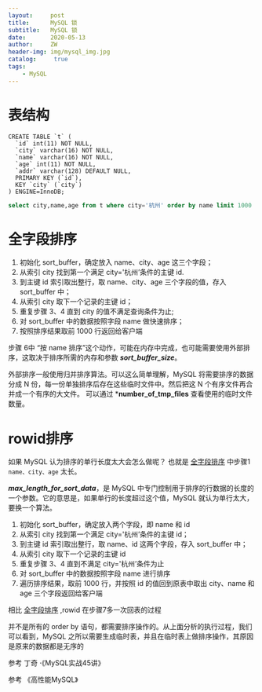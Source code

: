 ```yaml
---
layout:     post
title:      MySQL 锁
subtitle:   MySQL 锁
date:       2020-05-13
author:     ZW
header-img: img/mysql_img.jpg
catalog: 	 true
tags:
    - MySQL
---
```


# 表结构

```
CREATE TABLE `t` (
  `id` int(11) NOT NULL,
  `city` varchar(16) NOT NULL,
  `name` varchar(16) NOT NULL,
  `age` int(11) NOT NULL,
  `addr` varchar(128) DEFAULT NULL,
  PRIMARY KEY (`id`),
  KEY `city` (`city`)
) ENGINE=InnoDB;
```

```sql
select city,name,age from t where city='杭州' order by name limit 1000 ;
```

# 全字段排序

1. 初始化 sort_buffer，确定放入 name、city、age 这三个字段；
2. 从索引 city 找到第一个满足 city='杭州’条件的主键 id.
3. 到主键 id 索引取出整行，取 name、city、age 三个字段的值，存入 sort_buffer 中；
4. 从索引 city 取下一个记录的主键 id；
5. 重复步骤 3、4 直到 city 的值不满足查询条件为止;
6. 对 sort_buffer 中的数据按照字段 name 做快速排序；
7. 按照排序结果取前 1000 行返回给客户端


步骤 6中 “按 name 排序”这个动作，可能在内存中完成，也可能需要使用外部排序，这取决于排序所需的内存和参数 ***sort_buffer_size***。

外部排序一般使用归并排序算法。可以这么简单理解，MySQL 将需要排序的数据分成 N 份，每一份单独排序后存在这些临时文件中。然后把这 N 个有序文件再合并成一个有序的大文件。 可以通过 ***number_of_tmp_files** 查看使用的临时文件数量。

# rowid排序

如果 MySQL 认为排序的单行长度太大会怎么做呢？ 也就是 [全字段排序]() 中步骤1 `name、city、age` 太长。
 
***max_length_for_sort_data***，是 MySQL 中专门控制用于排序的行数据的长度的一个参数。它的意思是，如果单行的长度超过这个值，MySQL 就认为单行太大，要换一个算法。
 
 
1. 初始化 sort_buffer，确定放入两个字段，即 name 和 id
2. 从索引 city 找到第一个满足 city='杭州’条件的主键 id；
3. 到主键 id 索引取出整行，取 name、id 这两个字段，存入 sort_buffer 中；
4. 从索引 city 取下一个记录的主键 id
5. 重复步骤 3、4 直到不满足 city='杭州’条件为止
6. 对 sort_buffer 中的数据按照字段 name 进行排序
7. 遍历排序结果，取前 1000 行，并按照 id 的值回到原表中取出 city、name 和 age 三个字段返回给客户端


相比 [全字段排序]() ,rowid 在步骤7多一次回表的过程



并不是所有的 order by 语句，都需要排序操作的。从上面分析的执行过程，我们可以看到，MySQL 之所以需要生成临时表，并且在临时表上做排序操作，其原因是原来的数据都是无序的



参考 丁奇 ·《MySQL实战45讲》
    
参考 《高性能MySQL》


